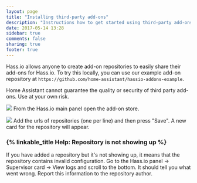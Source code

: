 ```yaml
---
layout: page
title: "Installing third-party add-ons"
description: "Instructions how to get started using third-party add-ons."
date: 2017-05-14 13:28
sidebar: true
comments: false
sharing: true
footer: true
---
```


Hass.io allows anyone to create add-on repositories to easily share their add-ons for Hass.io. To try this locally, you can use our example add-on repository at `https://github.com/home-assistant/hassio-addons-example`.

<p class='note warning'>
Home Assistant cannot guarantee the quality or security of third party add-ons. Use at your own risk.
</p>

<p class='img'>
<img src='/images/hassio/screenshots/main_panel_store_icon.png' />
From the Hass.io main panel open the add-on store.
</p>

<p class='img'>
<img src='/images/hassio/screenshots/repositories_editor.png' />
Add the urls of repositories (one per line) and then press "Save". A new card for the repository will appear.
</p>

### {% linkable_title Help: Repository is not showing up %}

If you have added a repository but it's not showing up, it means that the repository contains invalid configuration. Go to the Hass.io panel -> Supervisor card -> View logs and scroll to the bottom. It should tell you what went wrong. Report this information to the repository author.
